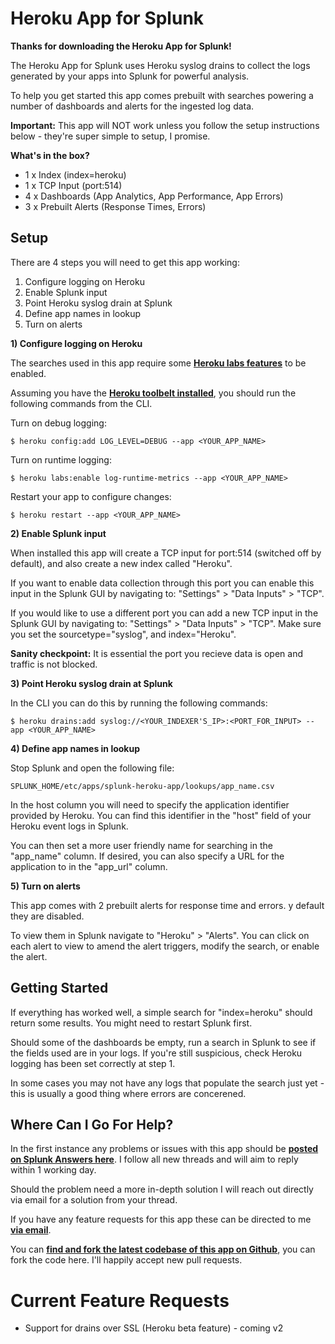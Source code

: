 # Heroku App for Splunk

**Thanks for downloading the Heroku App for Splunk!**

The Heroku App for Splunk uses Heroku syslog drains to collect the logs generated by your apps into Splunk for powerful analysis.

To help you get started this app comes prebuilt with searches powering a number of dashboards and alerts for the ingested log data.

**Important:** This app will NOT work unless you follow the setup instructions below - they're super simple to setup, I promise.

**What's in the box?**

* 1 x Index (index=heroku)
* 1 x TCP Input (port:514)
* 4 x Dashboards (App Analytics, App Performance, App Errors)
* 3 x Prebuilt Alerts (Response Times, Errors)

## Setup

There are 4 steps you will need to get this app working:

1. Configure logging on Heroku
2. Enable Splunk input
3. Point Heroku syslog drain at Splunk
4. Define app names in lookup
5. Turn on alerts

**1) Configure logging on Heroku**

The searches used in this app require some [**Heroku labs features**](https://devcenter.heroku.com/categories/labs) to be enabled.

Assuming you have the [**Heroku toolbelt installed**](https://toolbelt.heroku.com/), you should run the following commands from the CLI.

Turn on debug logging:

```$ heroku config:add LOG_LEVEL=DEBUG --app <YOUR_APP_NAME>```

Turn on runtime logging:

```$ heroku labs:enable log-runtime-metrics --app <YOUR_APP_NAME>```

Restart your app to configure changes:

```$ heroku restart --app <YOUR_APP_NAME>```

**2) Enable Splunk input**

When installed this app will create a TCP input for port:514 (switched off by default), and also create a new index called "Heroku".

If you want to enable data collection through this port you can enable this input in the Splunk GUI by navigating to: "Settings" > "Data Inputs" > "TCP".

If you would like to use a different port you can add a new TCP input in the Splunk GUI by navigating to: "Settings" > "Data Inputs" > "TCP". Make sure you set the sourcetype="syslog", and index="Heroku".

**Sanity checkpoint:** It is essential the port you recieve data is open and traffic is not blocked.

**3) Point Heroku syslog drain at Splunk**

In the CLI you can do this by running the following commands:

```$ heroku drains:add syslog://<YOUR_INDEXER'S_IP>:<PORT_FOR_INPUT> --app <YOUR_APP_NAME>```

**4) Define app names in lookup**

Stop Splunk and open the following file:

```SPLUNK_HOME/etc/apps/splunk-heroku-app/lookups/app_name.csv```

In the host column you will need to specify the application identifier provided by Heroku. You can find this identifier in the "host" field of your Heroku event logs in Splunk.

You can then set a more user friendly name for searching in the "app_name" column. If desired, you can also specify a URL for the application to in the "app_url" column.

**5) Turn on alerts**

This app comes with 2 prebuilt alerts for response time and errors. y default they are disabled.

To view them in Splunk navigate to "Heroku" > "Alerts". You can click on each alert to view to amend the alert triggers, modify the search, or enable the alert.

## Getting Started

If everything has worked well, a simple search for "index=heroku" should return some results. You might need to restart Splunk first.

Should some of the dashboards be empty, run a search in Splunk to see if the fields used are in your logs. If you're still suspicious, check Heroku logging has been set correctly at step 1.

In some cases you may not have any logs that populate the search just yet - this is usually a good thing where errors are concerened.

## Where Can I Go For Help?

In the first instance any problems or issues with this app should be [**posted on Splunk Answers here**](http://answers.splunk.com/app/questions/1873.html). I follow all new threads and will aim to reply within 1 working day.

Should the problem need a more in-depth solution I will reach out directly via email for a solution from your thread.

If you have any feature requests for this app these can be directed to me [**via email**](mailto:support@splunkstart.com).

You can [**find and fork the latest codebase of this app on Github**](https://github.com/himynamesdave/splunk-heroku-app), you can fork the code here. I'll happily accept new pull requests.

# Current Feature Requests

* Support for drains over SSL (Heroku beta feature) - coming v2

